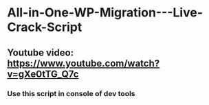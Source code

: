 # All-in-One-WP-Migration---Live-Crack-Script

## Youtube video: https://www.youtube.com/watch?v=gXe0tTG_Q7c

### Use this script in console of dev tools

